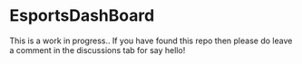 # EsportsDashBoard


This is a work in progress.. If you have found this repo then please do leave a comment in the discussions tab for say hello!

